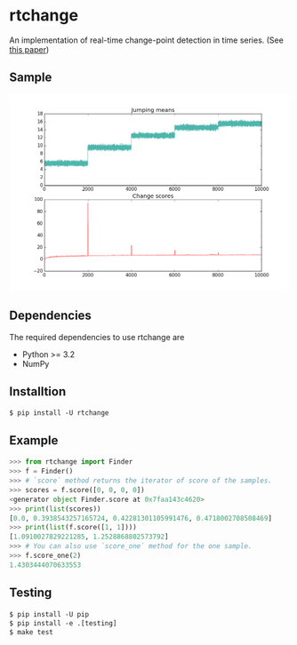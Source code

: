 rtchange
========

An implementation of real-time change-point detection in time series.
(See [this paper](http://dl.acm.org/citation.cfm?id=2022866))


## Sample
<img src="images/changepoint_jumping_means.png" width="600px">


## Dependencies

The required dependencies to use rtchange are

- Python >= 3.2
- NumPy


## Installtion

```
$ pip install -U rtchange
```


## Example

```python
>>> from rtchange import Finder
>>> f = Finder()
>>> # `score` method returns the iterator of score of the samples.
>>> scores = f.score([0, 0, 0, 0])
<generator object Finder.score at 0x7faa143c4620>
>>> print(list(scores))
[0.0, 0.3938543257165724, 0.42281301105991476, 0.4718002708508469]
>>> print(list(f.score([1, 1])))
[1.0910027829221285, 1.2528868802573792]
>>> # You can also use `score_one` method for the one sample. 
>>> f.score_one(2)
1.4303444070633553
```

## Testing

```
$ pip install -U pip
$ pip install -e .[testing]
$ make test
```
